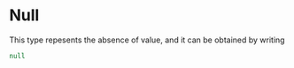 # Null

This type repesents the absence of value, and it can be obtained by writing

```coffeescript
null
```

